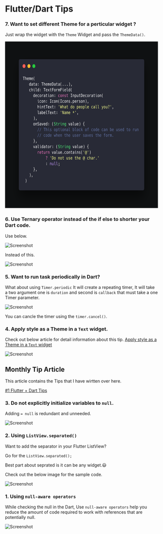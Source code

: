 # Flutter/Dart Tips

### 7. Want to set different Theme for a perticular widget ?

Just wrap the widget with the `Theme` Widget and pass the `ThemeData()`.

<img src="./tips/ThemeWidgetExample.png" height="550" alt="Screenshot"/>

### 6. Use Ternary operator instead of the if else to shorter your Dart code.

Use below.

<img src="./tips/ternary.png" height="250" alt="Screenshot"/>

Instead of this.

<img src="./tips/if_else.png" height="250" alt="Screenshot"/>

### 5. Want to run task periodically in Dart?

What about using `Timer.periodic`
It will create a repeating timer, It will take a two argument one is `duration` and second is `callback` that must take a one Timer parameter.

<img src="./tips/timer.png" height="250" alt="Screenshot"/>

You can cancle the timer using the `timer.cancel()`.

### 4. Apply style as a Theme in a `Text` widget.
Check out below article for detail information about this tip.
[Apply style as a Theme in a `Text` widget](https://medium.com/flutter-community/flutter-apply-style-as-a-theme-in-a-text-widget-90268328bd23)

<img src="./tips/text_theme.png" height="250" alt="Screenshot"/>

## Monthly Tip Article

This article contains the Tips that I have wirtten over here.

[#1 Flutter + Dart Tips](https://medium.com/flutter-community/1-flutter-dart-tips-830854c3a418)


### 3. Do not explicitly initialize variables to `null`.

Adding `= null` is redundant and unneeded.

<img src="./tips/avoid_init_null.png" height="250" alt="Screenshot"/>

### 2. Using `ListView.separated()`
Want to add the separator in your Flutter ListView?

Go for the
`ListView.separated();`

Best part about seprated is it can be any widget.😃

Check out the below image for the sample code.

<img src="./tips/ListViewSeprated.png" height="250" alt="Screenshot"/>

### 1. Using `null-aware operators`
While checking the null in the Dart, Use `null-aware operators` help you reduce the amount of code required to work with references that are potentially null.

<img src="./tips/DartTip_14-1-2019.png" height="250" width="250" alt="Screenshot"/>
